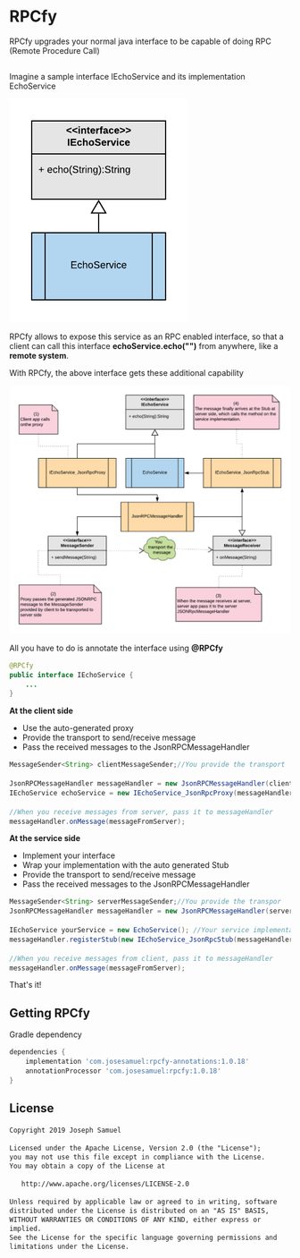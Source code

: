 # RPCfy



RPCfy upgrades your normal java interface to be capable of doing RPC (Remote Procedure Call)

## 

Imagine a sample interface IEchoService and its implementation EchoService

![](doc/class_diagram.png)

RPCfy allows to expose this service as an RPC enabled interface, so that a client can call this interface **echoService.echo("")** from anywhere, like a **remote system**. 



With RPCfy, the above interface gets these additional capability

![](doc/rpcfyed.png)



All you have to do is annotate the interface using **@RPCfy**


```java
@RPCfy
public interface IEchoService {
    ...
}

```

**At the client side**

* Use the auto-generated proxy
* Provide the transport to send/receive message
* Pass the received messages to the JsonRPCMessageHandler

```java
MessageSender<String> clientMessageSender;//You provide the transport

JsonRPCMessageHandler messageHandler = new JsonRPCMessageHandler(clientMessageSender);
IEchoService echoService = new IEchoService_JsonRpcProxy(messageHandler);

//When you receive messages from server, pass it to messageHandler
messageHandler.onMessage(messageFromServer);

```

**At the service side**

* Implement your interface
* Wrap your implementation with the auto generated Stub
* Provide the transport to send/receive message
* Pass the received messages to the JsonRPCMessageHandler

```java
MessageSender<String> serverMessageSender;//You provide the transpor
JsonRPCMessageHandler messageHandler = new JsonRPCMessageHandler(serverMessageSender);

IEchoService yourService = new EchoService(); //Your service implementation
messageHandler.registerStub(new IEchoService_JsonRpcStub(messageHandler, yourService));

//When you receive messages from client, pass it to messageHandler
messageHandler.onMessage(messageFromServer);
```

That's it! 



Getting RPCfy
--------

Gradle dependency

```groovy
dependencies {
    implementation 'com.josesamuel:rpcfy-annotations:1.0.18'
    annotationProcessor 'com.josesamuel:rpcfy:1.0.18'
}
```


License
-------

    Copyright 2019 Joseph Samuel
    
    Licensed under the Apache License, Version 2.0 (the "License");
    you may not use this file except in compliance with the License.
    You may obtain a copy of the License at
    
       http://www.apache.org/licenses/LICENSE-2.0
    
    Unless required by applicable law or agreed to in writing, software
    distributed under the License is distributed on an "AS IS" BASIS,
    WITHOUT WARRANTIES OR CONDITIONS OF ANY KIND, either express or implied.
    See the License for the specific language governing permissions and
    limitations under the License.


